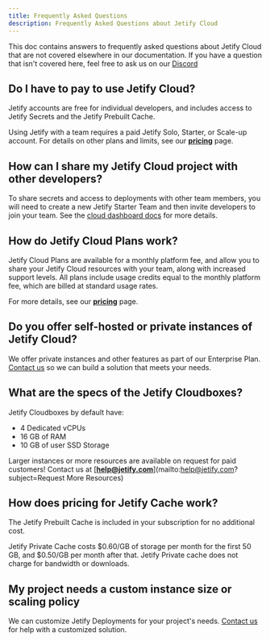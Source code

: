 ```yaml
---
title: Frequently Asked Questions
description: Frequently Asked Questions about Jetify Cloud
---
```


This doc contains answers to frequently asked questions about Jetify Cloud that are not covered elsewhere in our documentation. If you have a question that isn't covered here, feel free to ask us on our [Discord](https://discord.gg/jetify)

## Do I have to pay to use Jetify Cloud?

Jetify accounts are free for individual developers, and includes access to Jetify Secrets and the Jetify Prebuilt Cache.

Using Jetify with a team requires a paid Jetify Solo, Starter, or Scale-up account. For details on other plans and limits, see our [**pricing**](https://www.jetify.com/cloud/pricing) page.

## How can I share my Jetify Cloud project with other developers?

To share secrets and access to deployments with other team members, you will need to create a new Jetify Starter Team and then invite developers to join your team. See the [cloud dashboard docs](./dashboard/creating_your_team.md) for more details.

## How do Jetify Cloud Plans work?

Jetify Cloud Plans are available for a monthly platform fee, and allow you to share your Jetify Cloud resources with your team, along with increased support levels. All plans include usage credits equal to the monthly platform fee, which are billed at standard usage rates.

For more details, see our [**pricing**](https://www.jetify.com/cloud/pricing) page.

## Do you offer self-hosted or private instances of Jetify Cloud?

We offer private instances and other features as part of our Enterprise Plan. [Contact us](https://calendly.com/d/3rd-bhp-qym/meet-with-the-jetify-team) so we can build a solution that meets your needs.

<!-- ## How does pricing for Jetify Deploys work?

Jetify Deploys cost $0.10/vCPU per hour while your deployment is scheduled. If your Deployment is idle for more than 15 minutes, Jetify Cloud will automatically scale down your deployment to zero. You are not charged for usage while your deployment is scaled down.

-->

## What are the specs of the Jetify Cloudboxes?

Jetify Cloudboxes by default have:

* 4 Dedicated vCPUs
* 16 GB of RAM
* 10 GB of user SSD Storage

Larger instances or more resources are available on request for paid customers! Contact us at [**help@jetify.com**](mailto:help@jetify.com?subject=Request More Resources)

## How does pricing for Jetify Cache work?

The Jetify Prebuilt Cache is included in your subscription for no additional cost.

Jetify Private Cache costs $0.60/GB of storage per month for the first 50 GB, and $0.50/GB per month after that. Jetify Private cache does not charge for bandwidth or downloads.

<!-- ## What size instances are available for Jetify Deploys?

You can configure the following instance sizes for your Deployment.

| Instance | CPU | RAM   |
| -------- | --- | ----- |
| XSmall   | 0.1 | 512MB |
| Small    | 0.5 | 1GB   |
| Medium   | 1   | 2GB   |
| Large    | 2   | 4GB   |

-->

## My project needs a custom instance size or scaling policy

We can customize Jetify Deployments for your project's needs. [Contact us](https://calendly.com/d/3rd-bhp-qym/meet-with-the-jetify-team) for help with a customized solution.
